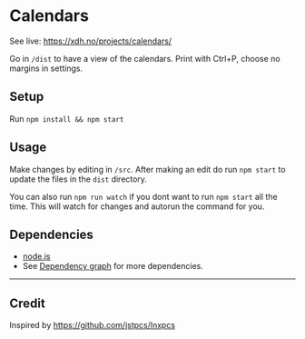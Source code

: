 # Calendars

See live: https://xdh.no/projects/calendars/

Go in `/dist` to have a view of the calendars. Print with Ctrl+P, choose no margins in settings.

## Setup

Run `npm install && npm start`

## Usage

Make changes by editing in `/src`.
After making an edit do run `npm start` to update the files in the `dist` directory.

You can also run `npm run watch` if you dont want to run `npm start` all the time.
This will watch for changes and autorun the command for you.

## Dependencies
* [node.js](https://nodejs.org/en/download/)
* See [Dependency graph](https://github.com/bearhagen/hiof-datakom-eksamensark-2017/network/dependencies) for more dependencies.



---

## Credit

Inspired by https://github.com/jstpcs/lnxpcs
